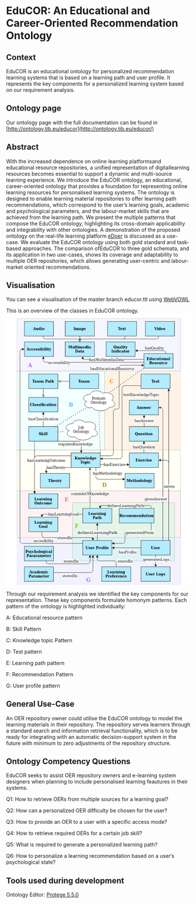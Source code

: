 # EduCOR: An Educational and Career-Oriented Recommendation Ontology
## Context

EduCOR is an educational ontology for personalized recommendation learning systems that is based on a learning path and user profile. It represents the key components for a personalized learning system based on our requirement analysis.

## Ontology page

Our ontology page with the full documentation can be found in [http://ontology.tib.eu/educor](http://ontology.tib.eu/educor/)

## Abstract

With the increased dependence on online learning platformsand educational resource repositories, a unified representation of digitallearning resources becomes  essential to support a dynamic  and  multi-source learning experience. We introduce the EduCOR ontology, an educational, career-oriented ontology  that  provides  a  foundation for representing  online  learning  resources for personalised learning systems. The ontology is designed to enable learning material repositories to offer learning path recommendations, which correspond to the user’s learning goals, academic and psychological parameters, and the labour-market skills that are achieved from the learning  path. We present the multiple patterns that compose the EduCOR ontology, highlighting its cross-domain applicability and integrability with other ontologies. A demonstration of the proposed ontology on the real-life learning platform [eDoer](edoer.eu) is discussed as a use-case. We evaluate the EduCOR ontology using both gold standard and task-based approaches. The comparison ofEduCOR to three gold schemata, and its application in two use-cases, shows its coverage and adaptability to multiple OER repositories, which allows generating user-centric and labour-market oriented recommendations.

## Visualisation

You can see a visualisation of the master branch educor.ttl using [WebVOWL](http://ontology.tib.eu/educor/visualization)

This is an overview of the classes in EduCOR ontology. 
![](EduCOR.png)

Through our requirement analysis we identified the key components for our representation. These key components formulate homonym patterns. Each pattern of the ontology is highlighted individually: 

A: Educational resource pattern 

B: Skill Pattern

C: Knowledge topic Pattern

D: Test pattern

E: Learning path pattern

F: Recommendation Pattern

G: User profile pattern

## General Use-Case 

An OER repository owner could utilise the EduCOR ontology to model the learning materials in their repository. 
The repository serves learners through a standard search and information retrieval functionality, which is to be ready for integrating with an automatic decision-support system in the future with minimum to zero adjustments of the repository structure.

## Ontology Competency Questions

EduCOR seeks to assist OER repository owners and e-learning system designers when planning to include personalised learning feautures in their systems.

Q1:   How to retrieve OERs from multiple sources for a learning goal?

Q2:   How can a personalized OER difficulty be chosen for the user?

Q3:   How to provide an OER to a user with a specific access mode?

Q4:   How to retrieve required OERs for a certain job skill?

Q5:   What is required to generate a personalized learning path?

Q6:   How to personalize a learning recommendation based on a user’s psychological state?

## Tools used during development

Ontology Editor: [Protege 5.5.0](https://protege.stanford.edu/products.php#desktop-protege)
